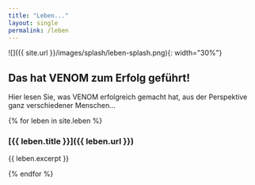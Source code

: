 ```yaml
---
title: "Leben..."
layout: single
permalink: /leben
---
```



![]({{ site.url }}/images/splash/leben-splash.png){: width="30%"}


## Das hat VENOM zum Erfolg geführt!

Hier lesen Sie, was VENOM erfolgreich gemacht hat, aus der Perspektive
ganz verschiedener Menschen...


{% for leben in site.leben %}

### [{{ leben.title }}]({{ leben.url }})

{{ leben.excerpt }}

{% endfor %}
